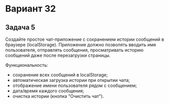 # Вариант 32
## Задача 5
Создайте простое чат-приложение с сохранением истории сообщений в браузере (localStorage). Приложение должно позволять вводить имя пользователя, отправлять сообщения, просматривать историю сообщений даже после перезагрузки страницы.

Функциональность:
- сохранение всех сообщений в localStorage;
- автоматическая загрузка истории при открытии чата;
- отображение имени пользователя рядом с сообщением;
- дата/время каждого сообщения;
- очистка истории (кнопка "Очистить чат").
